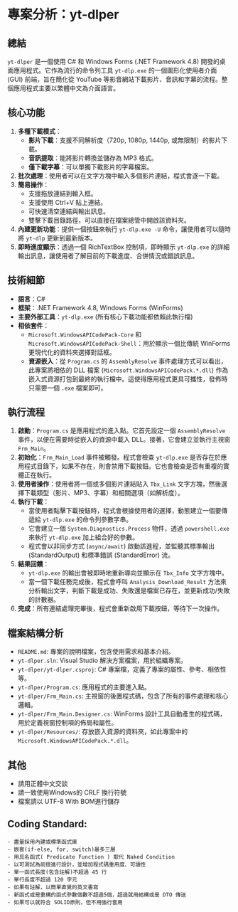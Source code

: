 # 專案分析：yt-dlper

## 總結

`yt-dlper` 是一個使用 C# 和 Windows Forms (.NET Framework 4.8) 開發的桌面應用程式。它作為流行的命令列工具 `yt-dlp.exe` 的一個圖形化使用者介面 (GUI) 前端，旨在簡化從 YouTube 等影音網站下載影片、音訊和字幕的流程。整個應用程式主要以繁體中文為介面語言。

## 核心功能

1.  **多種下載模式**：
    *   **影片下載**：支援不同解析度（720p, 1080p, 1440p, 或無限制）的影片下載。
    *   **音訊提取**：能將影片轉換並儲存為 MP3 格式。
    *   **僅下載字幕**：可以單獨下載影片的字幕檔案。
2.  **批次處理**：使用者可以在文字方塊中輸入多個影片連結，程式會逐一下載。
3.  **簡易操作**：
    *   支援拖放連結到輸入框。
    *   支援使用 Ctrl+V 貼上連結。
    *   可快速清空連結與輸出訊息。
    *   雙擊下載目錄路徑，可以直接在檔案總管中開啟該資料夾。
4.  **內建更新功能**：提供一個按鈕來執行 `yt-dlp.exe -U` 命令，讓使用者可以隨時將 `yt-dlp` 更新到最新版本。
5.  **即時進度顯示**：透過一個 RichTextBox 控制項，即時顯示 `yt-dlp.exe` 的詳細輸出訊息，讓使用者了解目前的下載進度、合併情況或錯誤訊息。

## 技術細節

*   **語言**：C#
*   **框架**：.NET Framework 4.8, Windows Forms (WinForms)
*   **主要外部工具**：`yt-dlp.exe` (所有核心下載功能都依賴此執行檔)
*   **相依套件**：
    *   `Microsoft.WindowsAPICodePack-Core` 和 `Microsoft.WindowsAPICodePack-Shell`：用於顯示一個比傳統 WinForms 更現代化的資料夾選擇對話框。
    *   **資源嵌入**：從 `Program.cs` 的 `AssemblyResolve` 事件處理方式可以看出，此專案將相依的 DLL 檔案 (`Microsoft.WindowsAPICodePack.*.dll`) 作為嵌入式資源打包到最終的執行檔中。這使得應用程式更具可攜性，發佈時只需要一個 `.exe` 檔案即可。

## 執行流程

1.  **啟動**：`Program.cs` 是應用程式的進入點。它首先設定一個 `AssemblyResolve` 事件，以便在需要時從嵌入的資源中載入 DLL。接著，它會建立並執行主視窗 `Frm_Main`。
2.  **初始化**：`Frm_Main_Load` 事件被觸發。程式會檢查 `yt-dlp.exe` 是否存在於應用程式目錄下，如果不存在，則會禁用下載按鈕。它也會檢查是否有重複的實體正在執行。
3.  **使用者操作**：使用者將一個或多個影片連結貼入 `Tbx_Link` 文字方塊，然後選擇下載類型（影片、MP3、字幕）和相關選項（如解析度）。
4.  **執行下載**：
    *   當使用者點擊下載按鈕時，程式會根據使用者的選擇，動態建立一個要傳遞給 `yt-dlp.exe` 的命令列參數字串。
    *   它會建立一個 `System.Diagnostics.Process` 物件，透過 `powershell.exe` 來執行 `yt-dlp.exe` 加上組合好的參數。
    *   程式會以非同步方式 (`async/await`) 啟動該進程，並監聽其標準輸出 (StandardOutput) 和標準錯誤 (StandardError) 流。
5.  **結果回饋**：
    *   `yt-dlp.exe` 的輸出會被即時地重新導向並顯示在 `Tbx_Info` 文字方塊中。
    *   當一個下載任務完成後，程式會呼叫 `Analysis_Download_Result` 方法來分析輸出文字，判斷下載是成功、失敗還是檔案已存在，並更新成功/失敗的計數器。
6.  **完成**：所有連結處理完畢後，程式會重新啟用下載按鈕，等待下一次操作。

## 檔案結構分析

*   `README.md`: 專案的說明檔案，包含使用需求和基本介紹。
*   `yt-dlper.sln`: Visual Studio 解決方案檔案，用於組織專案。
*   `yt-dlper/yt-dlper.csproj`: C# 專案檔，定義了專案的屬性、參考、相依性等。
*   `yt-dlper/Program.cs`: 應用程式的主要進入點。
*   `yt-dlper/Frm_Main.cs`: 主視窗的後置程式碼，包含了所有的事件處理和核心邏輯。
*   `yt-dlper/Frm_Main.Designer.cs`: WinForms 設計工具自動產生的程式碼，用於定義視窗控制項的佈局和屬性。
*   `yt-dlper/Resources/`: 存放嵌入資源的資料夾，如此專案中的 `Microsoft.WindowsAPICodePack.*.dll`。

## 其他
-   請用正體中文交談
-   請一致使用Windows的 CRLF 換行符號
-   檔案請以 UTF-8 With BOM進行儲存

##   **Coding Standard:**
    - 盡量採用內建或標準函式庫
    - 嵌套(if-else, for, switch)最多三層
    - 用具名函式( Predicate Function ) 取代 Naked Condition
    - 以可測試為前提進行設計，並增加程式碼重用度、可讀性
    - 單一函式長度(包含註解)不超過 45 行
    - 單行長度不超過 120 字元
    - 如果有註解，以簡單直覺的英文書寫
	- 新函式或是重構的函式參數個數不超過5個，超過就用結構或是 DTO 傳送
	- 如果可以就符合 SOLID原則，但不用強行套用